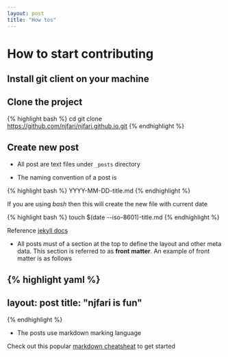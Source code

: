 ```yaml
---
layout: post
title: "How tos"
---
```

# How to start contributing
## Install git client on your machine
## Clone the project
{% highlight bash %}
    cd <where you want to keep this project>
    git clone https://github.com/njfari/njfari.github.io.git
{% endhighlight %}

## Create new post
* All post are text files under ```_posts``` directory

* The naming convention of a post is

{% highlight bash %}
    YYYY-MM-DD-title.md
{% endhighlight %}

If you are using *bash* then this will create the new file with current date

{% highlight bash %}
    touch $(date --iso-8601)-title.md
{% endhighlight %}

Reference [jekyll docs](https://jekyllrb.com/docs/posts/)

* All posts must of a section at the top to define the layout and other meta data. This section is referred to as **front matter**. An example of front matter is as follows

{% highlight yaml %}
---
layout: post
title:  "njfari is fun"
---
{% endhighlight %}

* The posts use markdown marking language

Check out this popular [markdown cheatsheat](https://github.com/adam-p/markdown-here/wiki/Markdown-Cheatsheet) to get started
